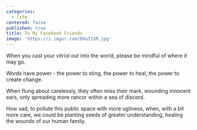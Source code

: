 ```yaml
---
categories:
  - life
centered: false
published: true
title: To My Facebook Friends
image: 'https://i.imgur.com/DXuI1SR.jpg'
---
```


When you cast your vitriol 
out into the world, 
please be mindful 
of where it may go. 

Words have power - 
the power to sting, 
the power to heal, 
the power to create change. 

When flung about carelessly, 
they often miss their mark, 
wounding innocent ears, 
only spreading more rancor 
within a sea of discord. 

How sad, to pollute this public space 
with more ugliness, 
when, with a bit more care,
we could be planting seeds 
of greater understanding,
healing the wounds
of our human family.
